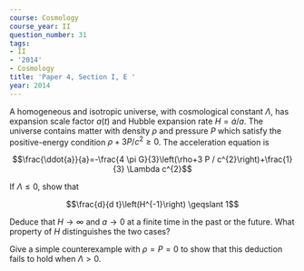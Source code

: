 ```yaml
---
course: Cosmology
course_year: II
question_number: 31
tags:
- II
- '2014'
- Cosmology
title: 'Paper 4, Section I, E '
year: 2014
---
```




A homogeneous and isotropic universe, with cosmological constant $\Lambda$, has expansion scale factor $a(t)$ and Hubble expansion rate $H=\dot{a} / a$. The universe contains matter with density $\rho$ and pressure $P$ which satisfy the positive-energy condition $\rho+3 P / c^{2} \geqslant 0$. The acceleration equation is

$$\frac{\ddot{a}}{a}=-\frac{4 \pi G}{3}\left(\rho+3 P / c^{2}\right)+\frac{1}{3} \Lambda c^{2}$$

If $\Lambda \leqslant 0$, show that

$$\frac{d}{d t}\left(H^{-1}\right) \geqslant 1$$

Deduce that $H \rightarrow \infty$ and $a \rightarrow 0$ at a finite time in the past or the future. What property of $H$ distinguishes the two cases?

Give a simple counterexample with $\rho=P=0$ to show that this deduction fails to hold when $\Lambda>0$.